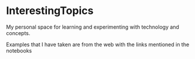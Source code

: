 # InterestingTopics
My personal space for learning and experimenting with technology and concepts.

Examples that I have taken are from the web with the links mentioned in the notebooks
